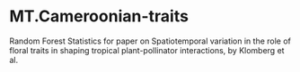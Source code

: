 # MT.Cameroonian-traits
Random Forest Statistics for paper on Spatiotemporal variation in the role of floral traits in shaping tropical plant-pollinator interactions, by Klomberg et al. 

